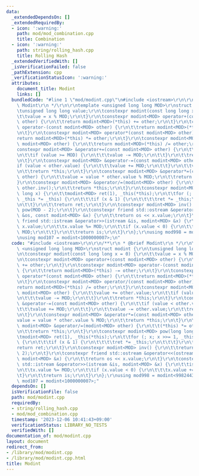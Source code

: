 ```yaml
---
data:
  _extendedDependsOn: []
  _extendedRequiredBy:
  - icon: ':warning:'
    path: mod/mod_combination.cpp
    title: Combination
  - icon: ':warning:'
    path: string/rolling_hash.cpp
    title: Rolling Hash
  _extendedVerifiedWith: []
  _isVerificationFailed: false
  _pathExtension: cpp
  _verificationStatusIcon: ':warning:'
  attributes:
    document_title: Modint
    links: []
  bundledCode: "#line 1 \"mod/modint.cpp\"\n#include <iostream>\r\n\r\n/**\r\n * @brief\
    \ Modint\r\n */\r\n\r\ntemplate <unsigned long long MOD>\r\nstruct modint {\r\n\
    \tunsigned long long value;\r\n\tconstexpr modint(const long long x = 0) {\r\n\
    \t\tvalue = x % MOD;\r\n\t}\r\n\tconstexpr modint<MOD> operator+(const modint<MOD>\
    \ other) {\r\n\t\treturn modint<MOD>(*this) += other;\r\n\t}\r\n\tconstexpr modint<MOD>\
    \ operator-(const modint<MOD> other) {\r\n\t\treturn modint<MOD>(*this) -= other;\r\
    \n\t}\r\n\tconstexpr modint<MOD> operator*(const modint<MOD> other) {\r\n\t\t\
    return modint<MOD>(*this) *= other;\r\n\t}\r\n\tconstexpr modint<MOD> operator/(const\
    \ modint<MOD> other) {\r\n\t\treturn modint<MOD>(*this) /= other;\r\n\t}\r\n\t\
    constexpr modint<MOD> &operator+=(const modint<MOD> other) {\r\n\t\tvalue += other.value;\r\
    \n\t\tif (value >= MOD) {\r\n\t\t\tvalue -= MOD;\r\n\t\t}\r\n\t\treturn *this;\r\
    \n\t}\r\n\tconstexpr modint<MOD> &operator-=(const modint<MOD> other) {\r\n\t\t\
    if (value < other.value) {\r\n\t\t\tvalue += MOD;\r\n\t\t}\r\n\t\tvalue -= other.value;\r\
    \n\t\treturn *this;\r\n\t}\r\n\tconstexpr modint<MOD> &operator*=(const modint<MOD>\
    \ other) {\r\n\t\tvalue = value * other.value % MOD;\r\n\t\treturn *this;\r\n\t\
    }\r\n\tconstexpr modint<MOD> &operator/=(modint<MOD> other) {\r\n\t\t(*this) *=\
    \ other.inv();\r\n\t\treturn *this;\r\n\t}\r\n\tconstexpr modint<MOD> pow(long\
    \ long x) {\r\n\t\tmodint<MOD> ret(1), _this(*this);\r\n\t\tfor (; x; x >>= 1,\
    \ _this *= _this) {\r\n\t\t\tif (x & 1) {\r\n\t\t\t\tret *= _this;\r\n\t\t\t}\r\
    \n\t\t}\r\n\t\treturn ret;\r\n\t}\r\n\tconstexpr modint<MOD> inv() {\r\n\t\treturn\
    \ pow(MOD - 2);\r\n\t}\r\n\tconstexpr friend std::ostream &operator<<(ostream\
    \ &os, const modint<MOD> &x) {\r\n\t\treturn os << x.value;\r\n\t}\r\n\tconstexpr\
    \ friend std::istream &operator>>(istream &is, modint<MOD> &x) {\r\n\t\tis >>\
    \ x.value;\r\n\t\tx.value %= MOD;\r\n\t\tif (x.value < 0) {\r\n\t\t\tx.value +=\
    \ MOD;\r\n\t\t}\r\n\t\treturn is;\r\n\t}\r\n};\r\nusing mod998 = modint<998244353>;\r\
    \nusing mod107 = modint<1000000007>;\n"
  code: "#include <iostream>\r\n\r\n/**\r\n * @brief Modint\r\n */\r\n\r\ntemplate\
    \ <unsigned long long MOD>\r\nstruct modint {\r\n\tunsigned long long value;\r\
    \n\tconstexpr modint(const long long x = 0) {\r\n\t\tvalue = x % MOD;\r\n\t}\r\
    \n\tconstexpr modint<MOD> operator+(const modint<MOD> other) {\r\n\t\treturn modint<MOD>(*this)\
    \ += other;\r\n\t}\r\n\tconstexpr modint<MOD> operator-(const modint<MOD> other)\
    \ {\r\n\t\treturn modint<MOD>(*this) -= other;\r\n\t}\r\n\tconstexpr modint<MOD>\
    \ operator*(const modint<MOD> other) {\r\n\t\treturn modint<MOD>(*this) *= other;\r\
    \n\t}\r\n\tconstexpr modint<MOD> operator/(const modint<MOD> other) {\r\n\t\t\
    return modint<MOD>(*this) /= other;\r\n\t}\r\n\tconstexpr modint<MOD> &operator+=(const\
    \ modint<MOD> other) {\r\n\t\tvalue += other.value;\r\n\t\tif (value >= MOD) {\r\
    \n\t\t\tvalue -= MOD;\r\n\t\t}\r\n\t\treturn *this;\r\n\t}\r\n\tconstexpr modint<MOD>\
    \ &operator-=(const modint<MOD> other) {\r\n\t\tif (value < other.value) {\r\n\
    \t\t\tvalue += MOD;\r\n\t\t}\r\n\t\tvalue -= other.value;\r\n\t\treturn *this;\r\
    \n\t}\r\n\tconstexpr modint<MOD> &operator*=(const modint<MOD> other) {\r\n\t\t\
    value = value * other.value % MOD;\r\n\t\treturn *this;\r\n\t}\r\n\tconstexpr\
    \ modint<MOD> &operator/=(modint<MOD> other) {\r\n\t\t(*this) *= other.inv();\r\
    \n\t\treturn *this;\r\n\t}\r\n\tconstexpr modint<MOD> pow(long long x) {\r\n\t\
    \tmodint<MOD> ret(1), _this(*this);\r\n\t\tfor (; x; x >>= 1, _this *= _this)\
    \ {\r\n\t\t\tif (x & 1) {\r\n\t\t\t\tret *= _this;\r\n\t\t\t}\r\n\t\t}\r\n\t\t\
    return ret;\r\n\t}\r\n\tconstexpr modint<MOD> inv() {\r\n\t\treturn pow(MOD -\
    \ 2);\r\n\t}\r\n\tconstexpr friend std::ostream &operator<<(ostream &os, const\
    \ modint<MOD> &x) {\r\n\t\treturn os << x.value;\r\n\t}\r\n\tconstexpr friend\
    \ std::istream &operator>>(istream &is, modint<MOD> &x) {\r\n\t\tis >> x.value;\r\
    \n\t\tx.value %= MOD;\r\n\t\tif (x.value < 0) {\r\n\t\t\tx.value += MOD;\r\n\t\
    \t}\r\n\t\treturn is;\r\n\t}\r\n};\r\nusing mod998 = modint<998244353>;\r\nusing\
    \ mod107 = modint<1000000007>;"
  dependsOn: []
  isVerificationFile: false
  path: mod/modint.cpp
  requiredBy:
  - string/rolling_hash.cpp
  - mod/mod_combination.cpp
  timestamp: '2023-12-06 10:41:43+09:00'
  verificationStatus: LIBRARY_NO_TESTS
  verifiedWith: []
documentation_of: mod/modint.cpp
layout: document
redirect_from:
- /library/mod/modint.cpp
- /library/mod/modint.cpp.html
title: Modint
---
```

